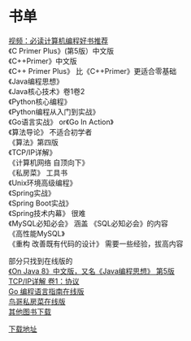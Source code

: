 # 书单
[视频：必读计算机编程好书推荐](https://www.bilibili.com/video/av80660080)  
《C Primer Plus》(第5版）中文版   
《C++Primer》中文版  
《C++ Primer Plus》 比《C++Primer》更适合零基础  
《Java编程思想》  
《Java核心技术》卷1卷2  
《Python核心编程》  
《Python编程从入门到实战》  
《Go语言实战》 or《Go In Action》  
《算法导论》 不适合初学者  
《算法》第四版   
《TCP/IP详解》  
《计算机网络 自顶向下》  
《私房菜》 工具书  
《Unix环境高级编程》  
《Spring实战》  
《Spring Boot实战》  
《Spring技术内幕》 很难  
《MySQL必知必会》 涵盖 《SQL必知必会》的内容  
《高性能MySQL》  
《重构 改善既有代码的设计》 需要一些经验，拔高内容  

部分只找到在线版的  
[《On Java 8》中文版，又名《Java编程思想》 第5版](https://github.com/LingCoder/OnJava8)  
[TCP/IP详解 卷1：协议](http://www.52im.net/topic-tcpipvol1.html)  
[Go 编程语言指南在线版](http://tour.studygolang.com/welcome/1)  
[鸟哥私房菜在线版](https://linux.vbird.org/linux_basic/centos7/)  
[其他图书下载](https://www.javaweb.shop/)  

[下载地址](https://pan.baidu.com/s/1nae3nTdZgo-RkpGMWGpWNw)
